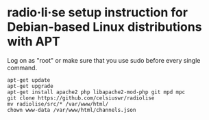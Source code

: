 # radio·li·se setup instruction for Debian-based Linux distributions with APT

Log on as "root" or make sure that you use sudo before every single command.

    apt-get update
    apt-get upgrade
    apt-get install apache2 php libapache2-mod-php git mpd mpc
    git clone https://github.com/celsiuswr/radiolise
    mv radiolise/src/* /var/www/html/
    chown www-data /var/www/html/channels.json
